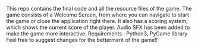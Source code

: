 This repo contains the final code and all the resource files of the game. 
The game consists of a Welcome Screen, from where you can navigate to start the game or close the application right there. 
It also has a scoring system, which shows the current score of the player. 
Audio SFX has been added to make the game more interactive.
Requirements : Python3, PyGame library
Feel free to suggest changes for the betterment of the game!!
